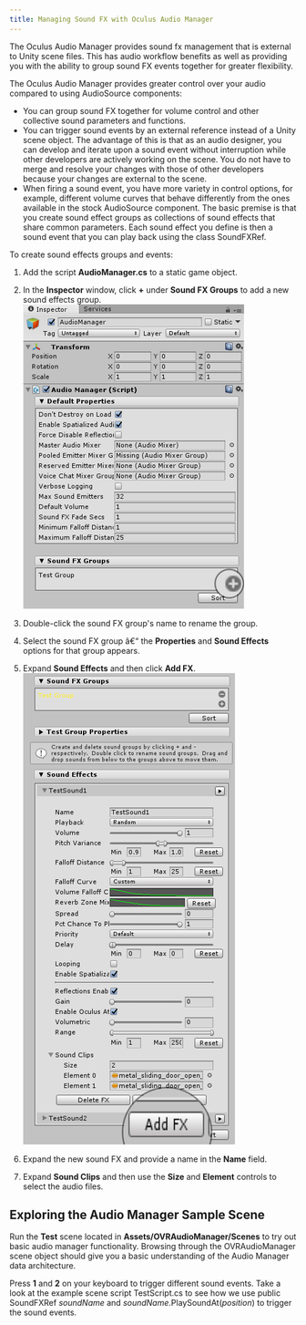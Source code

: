 ```yaml
---
title: Managing Sound FX with Oculus Audio Manager
---
```

The Oculus Audio Manager provides sound fx management that is external to Unity scene files. This has audio workflow benefits as well as providing you with the ability to group sound FX events together for greater flexibility. 

The Oculus Audio Manager provides greater control over your audio compared to using AudioSource components:

* You can group sound FX together for volume control and other collective sound parameters and functions. 
* You can trigger sound events by an external reference instead of a Unity scene object. The advantage of this is that as an audio designer, you can develop and iterate upon a sound event without interruption while other developers are actively working on the scene. You do not have to merge and resolve your changes with those of other developers because your changes are external to the scene.
* When firing a sound event, you have more variety in control options, for example, different volume curves that behave differently from the ones available in the stock AudioSource component. 
The basic premise is that you create sound effect groups as collections of sound effects that share common parameters. Each sound effect you define is then a sound event that you can play back using the class SoundFXRef.

To create sound effects groups and events:

1. Add the script **AudioManager.cs** to a static game object.
2. In the **Inspector** window, click **+** under **Sound FX Groups** to add a new sound effects group. ![](/images/documentation-audiosdk-latest-concepts-ospnative-unity-audiomanager-0.png)  

3. Double-click the sound FX group's name to rename the group.
4. Select the sound FX group â€“ the **Properties** and **Sound Effects** options for that group appears.
5. Expand **Sound Effects** and then click **Add FX**. ![](/images/documentation-audiosdk-latest-concepts-ospnative-unity-audiomanager-1.png)  

6. Expand the new sound FX and provide a name in the **Name** field.
7. Expand **Sound Clips** and then use the **Size** and **Element** controls to select the audio files.
## Exploring the Audio Manager Sample Scene

Run the **Test** scene located in **Assets/OVRAudioManager/Scenes** to try out basic audio manager functionality. Browsing through the OVRAudioManager scene object should give you a basic understanding of the Audio Manager data architecture. 

Press **1** and **2** on your keyboard to trigger different sound events. Take a look at the example scene script TestScript.cs to see how we use public SoundFXRef *soundName* and *soundName*.PlaySoundAt(*position*) to trigger the sound events. 

